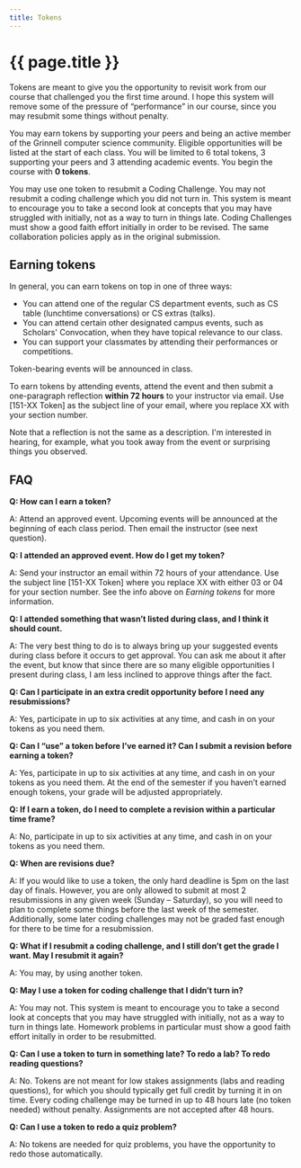 ```yaml
---
title: Tokens
---
```

# {{ page.title }}

Tokens are meant to give you the opportunity to revisit work from our course that challenged you the first time around. I hope this system will remove some of the pressure of “performance” in our course, since you may resubmit some things without penalty.

You may earn tokens by supporting your peers and being an active member of the Grinnell computer science community. Eligible opportunities will be listed at the start of each class. You will be limited to 6 total tokens, 3 supporting your peers and 3 attending academic events. You begin the course with **0 tokens**.

You may use one token to resubmit a Coding Challenge. You may not resubmit a coding challenge which you did not turn in. This system is meant to encourage you to take a second look at concepts that you may have struggled with initially, not as a way to turn in things late. Coding Challenges must show a good faith effort initially in order to be revised. The same collaboration policies apply as in the original submission.

## Earning tokens

In general, you can earn tokens on top in one of three ways:

+ You can attend one of the regular CS department events, such as CS table (lunchtime conversations) or CS extras (talks).
+ You can attend certain other designated campus events, such as Scholars' Convocation, when they have topical relevance to our class.
+ You can support your classmates by attending their performances or competitions.

Token-bearing events will be announced in class.

To earn tokens by attending events, attend the event and then submit a one-paragraph reflection **within 72 hours** to your instructor via email. Use [151-XX Token] as the subject line of your email, where you replace XX with your section number.

Note that a reflection is not the same as a description.  I'm interested in hearing, for example, what you took away from the event or surprising things you observed.




## FAQ
**Q: How can I earn a token?**

A: Attend an approved event. Upcoming events will be announced at the beginning of each class period. Then email the instructor (see next question).


**Q: I attended an approved event. How do I get my token?**

A: Send your instructor an email within 72 hours of your attendance. Use the subject line [151-XX Token] where you replace XX with either 03 or 04 for your section number. See the info above on _Earning tokens_ for more information. 


**Q: I attended something that wasn’t listed during class, and I think it should count.**

A: The very best thing to do is to always bring up your suggested events during class before it occurs to get approval. You can ask me about it after the event, but know that since there are so many eligible opportunities I present during class, I am less inclined to approve things after the fact.


**Q: Can I participate in an extra credit opportunity before I need any resubmissions?**

A: Yes, participate in up to six activities at any time, and cash in on your tokens as you need them.


**Q: Can I “use” a token before I’ve earned it? Can I submit a revision before earning a token?**

A: Yes, participate in up to six activities at any time, and cash in on your tokens as you need them. At the end of the semester if you haven’t earned enough tokens, your grade will be adjusted appropriately.


**Q: If I earn a token, do I need to complete a revision within a particular time frame?**

A: No, participate in up to six activities at any time, and cash in on your tokens as you need them.


**Q: When are revisions due?**

A: If you would like to use a token, the only hard deadline is 5pm on the last day of finals. However, you are only allowed to submit at most 2 resubmissions in any given week (Sunday – Saturday), so you will need to plan to complete some things before the last week of the semester. Additionally, some later coding challenges may not be graded fast enough for there to be time for a resubmission.


**Q: What if I resubmit a coding challenge, and I still don’t get the grade I want. May I resubmit it again?**

A: You may, by using another token.


**Q: May I use a token for coding challenge that I didn’t turn in?**

A: You may not. This system is meant to encourage you to take a second look at concepts that you may have struggled with initially, not as a way to turn in things late. Homework problems in particular must show a good faith effort initally in order to be resubmitted.


**Q: Can I use a token to turn in something late? To redo a lab? To redo reading questions?**

A: No. Tokens are not meant for low stakes assignments (labs and reading questions), for which you should typically get full credit by turning it in on time. Every coding challenge may be turned in up to 48 hours late (no token needed) without penalty. Assignments are not accepted after 48 hours. 


**Q: Can I use a token to redo a quiz problem?**

A: No tokens are needed for quiz problems, you have the opportunity to redo those automatically.